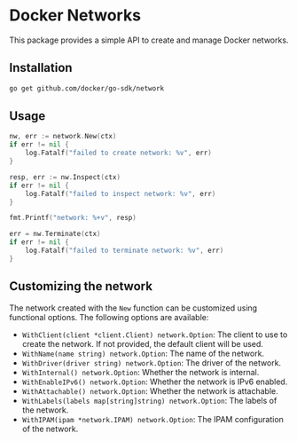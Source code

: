 # Docker Networks

This package provides a simple API to create and manage Docker networks.

## Installation

```bash
go get github.com/docker/go-sdk/network
```

## Usage

```go
nw, err := network.New(ctx)
if err != nil {
    log.Fatalf("failed to create network: %v", err)
}

resp, err := nw.Inspect(ctx)
if err != nil {
    log.Fatalf("failed to inspect network: %v", err)
}

fmt.Printf("network: %+v", resp)

err = nw.Terminate(ctx)
if err != nil {
    log.Fatalf("failed to terminate network: %v", err)
}
```

## Customizing the network

The network created with the `New` function can be customized using functional options. The following options are available:

- `WithClient(client *client.Client) network.Option`: The client to use to create the network. If not provided, the default client will be used.
- `WithName(name string) network.Option`: The name of the network.
- `WithDriver(driver string) network.Option`: The driver of the network.
- `WithInternal() network.Option`: Whether the network is internal.
- `WithEnableIPv6() network.Option`: Whether the network is IPv6 enabled.
- `WithAttachable() network.Option`: Whether the network is attachable.
- `WithLabels(labels map[string]string) network.Option`: The labels of the network.
- `WithIPAM(ipam *network.IPAM) network.Option`: The IPAM configuration of the network.
